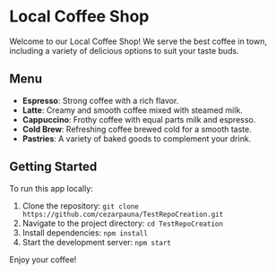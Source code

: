 # Local Coffee Shop

Welcome to our Local Coffee Shop! We serve the best coffee in town, including a variety of delicious options to suit your taste buds.

## Menu
- **Espresso**: Strong coffee with a rich flavor.
- **Latte**: Creamy and smooth coffee mixed with steamed milk.
- **Cappuccino**: Frothy coffee with equal parts milk and espresso.
- **Cold Brew**: Refreshing coffee brewed cold for a smooth taste.
- **Pastries**: A variety of baked goods to complement your drink.

## Getting Started
To run this app locally:
1. Clone the repository: `git clone https://github.com/cezarpauna/TestRepoCreation.git`
2. Navigate to the project directory: `cd TestRepoCreation`
3. Install dependencies: `npm install`
4. Start the development server: `npm start`

Enjoy your coffee!